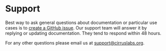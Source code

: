 # Support

Best way to ask general questions about documentation or particular use cases is to [create a GitHub issue](https://github.com/cirruslabs/cirrus-ci-com/issues/new).
Our support team will answer it by replying or updating documentation. They tend to respond within 48 hours.

For any other questions please email us at [support@cirruslabs.org](mailto:support+ci@cirruslabs.org).
